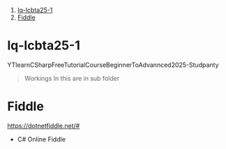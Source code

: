 
1. [lq-lcbta25-1](#lq-lcbta25-1)
2. [Fiddle](#fiddle)


# lq-lcbta25-1
YTlearnCSharpFreeTutorialCourseBeginnerToAdvannced2025-Studpanty

> Workings In this are in sub folder

# Fiddle 

https://dotnetfiddle.net/#
- C# Online Fiddle